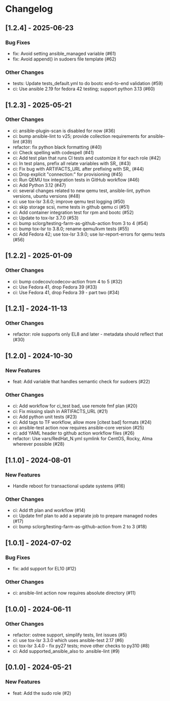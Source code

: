 Changelog
=========

[1.2.4] - 2025-06-23
--------------------

### Bug Fixes

- fix: Avoid setting ansible_managed variable (#61)
- fix: Avoid append() in sudoers file template (#62)

### Other Changes

- tests: Update tests_default.yml to do bootc end-to-end validation (#59)
- ci: Use ansible 2.19 for fedora 42 testing; support python 3.13 (#60)

[1.2.3] - 2025-05-21
--------------------

### Other Changes

- ci: ansible-plugin-scan is disabled for now (#36)
- ci: bump ansible-lint to v25; provide collection requirements for ansible-lint (#39)
- refactor: fix python black formatting (#40)
- ci: Check spelling with codespell (#41)
- ci: Add test plan that runs CI tests and customize it for each role (#42)
- ci: In test plans, prefix all relate variables with SR_ (#43)
- ci: Fix bug with ARTIFACTS_URL after prefixing with SR_ (#44)
- ci: Drop explicit "connection:" for provisioning (#45)
- ci: Run QEMU tox integration tests in GitHub workflow (#46)
- ci: Add Python 3.12 (#47)
- ci: several changes related to new qemu test, ansible-lint, python versions, ubuntu versions (#48)
- ci: use tox-lsr 3.6.0; improve qemu test logging (#50)
- ci: skip storage scsi, nvme tests in github qemu ci (#51)
- ci: Add container integration test for rpm and bootc (#52)
- ci: Update to tox-lsr 3.7.0 (#53)
- ci: bump sclorg/testing-farm-as-github-action from 3 to 4 (#54)
- ci: bump tox-lsr to 3.8.0; rename qemu/kvm tests (#55)
- ci: Add Fedora 42; use tox-lsr 3.9.0; use lsr-report-errors for qemu tests (#56)

[1.2.2] - 2025-01-09
--------------------

### Other Changes

- ci: bump codecov/codecov-action from 4 to 5 (#32)
- ci: Use Fedora 41, drop Fedora 39 (#33)
- ci: Use Fedora 41, drop Fedora 39 - part two (#34)

[1.2.1] - 2024-11-13
--------------------

### Other Changes

- refactor: role supports only EL8 and later - metadata should reflect that (#30)

[1.2.0] - 2024-10-30
--------------------

### New Features

- feat: Add variable that handles semantic check for sudoers (#22)

### Other Changes

- ci: Add workflow for ci_test bad, use remote fmf plan (#20)
- ci: Fix missing slash in ARTIFACTS_URL (#21)
- ci: Add python unit tests (#23)
- ci: Add tags to TF workflow, allow more [citest bad] formats (#24)
- ci: ansible-test action now requires ansible-core version (#25)
- ci: add YAML header to github action workflow files (#26)
- refactor: Use vars/RedHat_N.yml symlink for CentOS, Rocky, Alma wherever possible (#28)

[1.1.0] - 2024-08-01
--------------------

### New Features

- Handle reboot for transactional update systems (#16)

### Other Changes

- ci: Add tft plan and workflow (#14)
- ci: Update fmf plan to add a separate job to prepare managed nodes (#17)
- ci: bump sclorg/testing-farm-as-github-action from 2 to 3 (#18)

[1.0.1] - 2024-07-02
--------------------

### Bug Fixes

- fix: add support for EL10 (#12)

### Other Changes

- ci: ansible-lint action now requires absolute directory (#11)

[1.0.0] - 2024-06-11
--------------------

### Other Changes

- refactor: ostree support, simplify tests, lint issues (#5)
- ci: use tox-lsr 3.3.0 which uses ansible-test 2.17 (#6)
- ci: tox-lsr 3.4.0 - fix py27 tests; move other checks to py310 (#8)
- ci: Add supported_ansible_also to .ansible-lint (#9)

[0.1.0] - 2024-05-21
--------------------

### New Features

- feat: Add the sudo role (#2)

